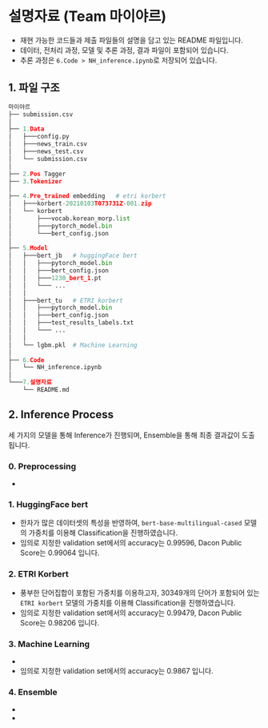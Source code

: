 # 설명자료 (Team 마이야르)

- 재현 가능한 코드들과 제출 파일들의 설명을 담고 있는 README 파일입니다.
- 데이터, 전처리 과정, 모델 및 추론 과정, 결과 파일이 포함되어 있습니다.
- 추론 과정은 `6.Code > NH_inference.ipynb`로 저장되어 있습니다.

## 1. 파일 구조

```python
마이야르
├── submission.csv
│
├── 1.Data     
│   ├───config.py
│   ├───news_train.csv
│   ├───news_test.csv
│   └── submission.csv
│
├── 2.Pos Tagger    
├── 3.Tokenizer
│
├── 4.Pre_trained embedding   # etri korbert 
│   ├───korbert-20210103T073731Z-001.zip
│   └── korbert
│       ├───vocab.korean_morp.list
│       ├───pytorch_model.bin
│       └───bert_config.json
│
├── 5.Model
│   ├───bert_jb   # huggingFace bert 
│   │   ├───pytorch_model.bin
│   │   ├───bert_config.json
│   │   ├───1230_bert_1.pt
│   │   └─── ...
│   │
│   ├───bert_tu   # ETRI korbert
│   │   ├───pytorch_model.bin
│   │   ├───bert_config.json
│   │   ├───test_results_labels.txt 
│   │   └─── ...
│   │
│   └── lgbm.pkl  # Machine Learning 
│
├── 6.Code 
│   └── NH_inference.ipynb
│
└───7.설명자료      
    └── README.md 

```

## 2. Inference Process 

세 가지의 모델을 통해 Inference가 진행되며, Ensemble을 통해 최종 결과값이 도출됩니다. 

### 0. Preprocessing 
* 

### 1. HuggingFace bert 
* 한자가 많은 데이터셋의 특성을 반영하여, ```bert-base-multilingual-cased``` 모델의 가중치를 이용해 Classification을 진행하였습니다. 
* 임의로 지정한 validation set에서의 accuracy는 0.99596, Dacon Public Score는 0.99064 입니다. 

### 2. ETRI Korbert 
* 풍부한 단어집합이 포함된 가중치를 이용하고자, 30349개의 단어가 포함되어 있는 ```ETRI korbert``` 모델의 가중치를 이용해 Classification을 진행하였습니다. 
* 임의로 지정한 validation set에서의 accuracy는 0.99479, Dacon Public Score는 0.98206 입니다. 

### 3. Machine Learning  
* 
* 임의로 지정한 validation set에서의 accuracy는 0.9867 입니다. 

### 4. Ensemble 
* 
* 



